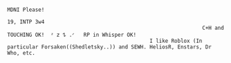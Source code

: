                                                                                       MDNI Please! 
                                                                                      19, INTP 3w4 
                                                                   C+H and TOUCHING OK!  ᶻ 𝗓 𐰁 .ᐟ   RP in Whisper OK!
                                                  I like Roblox (In particular Forsaken((Shedletsky..)) and SEWH. HeliosR, Enstars, Dr Who, etc.
